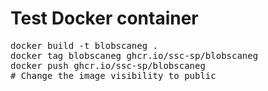 # Test Docker container
<pre>
docker build -t blobscaneg .
docker tag blobscaneg ghcr.io/ssc-sp/blobscaneg
docker push ghcr.io/ssc-sp/blobscaneg   
# Change the image visibility to public
</pre>